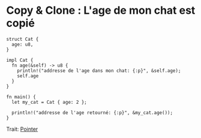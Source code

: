 # Copy & Clone : L'age de mon chat est copié

```rust,editable
struct Cat {
  age: u8,
}

impl Cat {
  fn age(&self) -> u8 {
    println!("addresse de l'age dans mon chat: {:p}", &self.age);
    self.age
  }
}

fn main() {
  let my_cat = Cat { age: 2 };

  println!("addresse de l'age retourné: {:p}", &my_cat.age());
}
```

Trait: [Pointer](https://doc.rust-lang.org/std/fmt/trait.Pointer.html)
